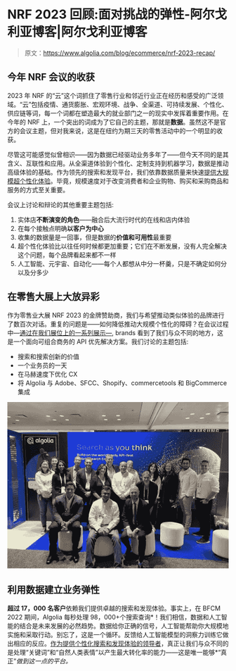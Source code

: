 # NRF 2023 回顾:面对挑战的弹性-阿尔戈利亚博客|阿尔戈利亚博客

> 原文：<https://www.algolia.com/blog/ecommerce/nrf-2023-recap/>

## [](#takeaways-from-this-years-nrf-conference)今年 NRF 会议的收获

2023 年 NRF 的“云”这个词抓住了零售行业和邻近行业正在经历和感受的广泛领域。“云”包括疫情、通货膨胀、宏观环境、战争、全渠道、可持续发展、个性化、供应链等词，每一个词都在塑造最大的就业部门之一的现实中发挥着重要作用。在今年的 NRF 上，一个突出的词成为了它自己的主题，那就是**数据**。虽然这不是官方的会议主题，但对我来说，这是在纽约为期三天的零售活动中的一个明显的收获。

尽管这可能感觉似曾相识——因为数据已经驱动业务多年了——但今天不同的是其含义、互联性和应用。从全渠道体验到个性化、定制支持到机器学习，数据是推动高级体验的基础。作为领先的搜索和发现平台，我们依靠数据质量来快速[提供大规模超个性化体验](https://www.algolia.com/blog/ai/deliver-a-valuable-personalized-shopping-experience-while-respecting-customer-privacy/)。毕竟，规模速度对于改变消费者和企业购物、购买和采购商品和服务的方式至关重要。

会议上讨论和辩论的其他重要主题包括:

1.  实体店**不断演变的角色**——融合后大流行时代的在线和店内体验
2.  在每个接触点明确**以客户为中心**
3.  收集的数据量是一回事，但是数据的**价值和可用性**最重要
4.  超个性化体验比以往任何时候都更加重要；它们在不断发展，没有人完全解决这个问题，每个品牌看起来都不一样
5.  人工智能、元宇宙、自动化——每个人都想从中分一杯羹，只是不确定如何分以及分多少

## [](#making-a-big-splash-at-retails-big-show)在零售大展上大放异彩

作为零售业大展 NRF 2023 的金牌赞助商，我们与希望推动类似体验的品牌进行了数百次对话。重复的问题是——如何降低推动大规模个性化的障碍？在会议过程中—[通过在我们展位上的一系列展示—](https://resources.algolia.com/nrf), brands 看到了我们与众不同的地方，这是一个面向可组合商务的 API 优先解决方案。我们讨论的主题包括:

*   搜索和搜索创新的价值
*   一个业务员的一天
*   在马赫速度下优化 CX
*   将 Algolia 与 Adobe、SFCC、Shopify、commercetools 和 BigCommerce 集成

![Algolia team photo in front of the company's booth at NRF 2023.](img/b1bc7d6f60ed5f4bc3577d1ad500442f.png)

## [](#build-business-resilience-using-data)**利用数据建立业务弹性**

**超过 17，000 名客户**依赖我们提供卓越的搜索和发现体验。事实上，在 BFCM 2022 期间，Algolia 每秒处理 98，000+个搜索查询*！我们相信，数据和人工智能的结合是未来发展的必然趋势。数据给你正确的信号，人工智能帮助你大规模地实施和采取行动。别忘了，这是一个循环。反馈给人工智能模型的洞察力训练它做出相应的反应。[作为提供个性化搜索和发现体验的领导者](https://www.algolia.com/blog/algolia/10-stats-that-show-why-algolia-is-the-leader-in-search/)，真正让我们与众不同的是处理“关键词”和“自然人类表情”以产生最大转化率的能力——这是唯一能够*“真正”*做到这一点的平台。*